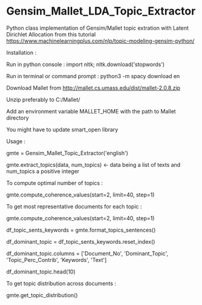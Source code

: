 # Gensim_Mallet_LDA_Topic_Extractor
Python class implementation of Gensim/Mallet topic extration with Latent Dirichlet Allocation from this tutorial https://www.machinelearningplus.com/nlp/topic-modeling-gensim-python/


Installation :


Run in python console : import nltk; nltk.download('stopwords')

Run in terminal or command prompt : python3 -m spacy download en

Download Mallet from http://mallet.cs.umass.edu/dist/mallet-2.0.8.zip

Unzip preferably to C:/Mallet/

Add an environment variable MALLET_HOME with the path to Mallet directory

You might have to update smart_open library


Usage :


gmte = Gensim_Mallet_Topic_Extractor('english')

gmte.extract_topics(data, num_topics) <- data being a list of texts
                                         and num_topics a positive integer


To compute optimal number of topics :


gmte.compute_coherence_values(start=2, limit=40, step=1)


To get most representative documents for each topic :


gmte.compute_coherence_values(start=2, limit=40, step=1)

df_topic_sents_keywords = gmte.format_topics_sentences()

df_dominant_topic = df_topic_sents_keywords.reset_index()

df_dominant_topic.columns = ['Document_No', 'Dominant_Topic',
                             'Topic_Perc_Contrib', 'Keywords', 'Text']

df_dominant_topic.head(10)


To get topic distribution across documents :


gmte.get_topic_distribution()
